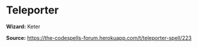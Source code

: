 # Teleporter

**Wizard:** Keter

**Source:** https://the-codespells-forum.herokuapp.com/t/teleporter-spell/223
